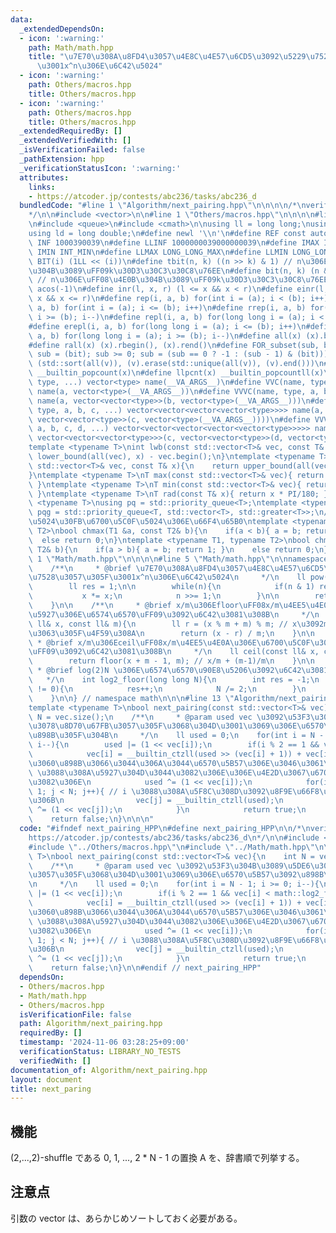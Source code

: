 ```yaml
---
data:
  _extendedDependsOn:
  - icon: ':warning:'
    path: Math/math.hpp
    title: "\u7E70\u308A\u8FD4\u3057\u4E8C\u4E57\u6CD5\u3092\u5229\u7528\u3057\u305F\
      \u3001x^n\u306E\u6C42\u5024"
  - icon: ':warning:'
    path: Others/macros.hpp
    title: Others/macros.hpp
  - icon: ':warning:'
    path: Others/macros.hpp
    title: Others/macros.hpp
  _extendedRequiredBy: []
  _extendedVerifiedWith: []
  _isVerificationFailed: false
  _pathExtension: hpp
  _verificationStatusIcon: ':warning:'
  attributes:
    links:
    - https://atcoder.jp/contests/abc236/tasks/abc236_d
  bundledCode: "#line 1 \"Algorithm/next_pairing.hpp\"\n\n\n\n/*\nverify\n\u30FBhttps://atcoder.jp/contests/abc236/tasks/abc236_d\n\
    */\n\n#include <vector>\n\n#line 1 \"Others/macros.hpp\"\n\n\n\n#line 5 \"Others/macros.hpp\"\
    \n#include <queue>\n#include <cmath>\n\nusing ll = long long;\nusing lll = __int128_t;\n\
    using ld = long double;\n#define newl '\\n'\n#define REF const auto&\n#define\
    \ INF 1000390039\n#define LLINF 1000000039000000039\n#define IMAX INT_MAX\n#define\
    \ IMIN INT_MIN\n#define LLMAX LONG_LONG_MAX\n#define LLMIN LONG_LONG_MIN\n#define\
    \ BIT(i) (1LL << (i))\n#define tbit(n, k) ((n >> k) & 1) // n\u306E\uFF08\u4E0A\
    \u304B\u3089\uFF09k\u30D3\u30C3\u30C8\u76EE\n#define bit(n, k) (n & (1LL << (k)))\
    \ // n\u306E\uFF08\u4E0B\u304B\u3089\uFF09k\u30D3\u30C3\u30C8\u76EE\n#define PI\
    \ acos(-1)\n#define inr(l, x, r) (l <= x && x < r)\n#define einr(l, x, r) (l <=\
    \ x && x <= r)\n#define rep(i, a, b) for(int i = (a); i < (b); i++)\n#define erep(i,\
    \ a, b) for(int i = (a); i <= (b); i++)\n#define rrep(i, a, b) for(int i = (a);\
    \ i >= (b); i--)\n#define repl(i, a, b) for(long long i = (a); i < (b); i++)\n\
    #define erepl(i, a, b) for(long long i = (a); i <= (b); i++)\n#define rrepl(i,\
    \ a, b) for(long long i = (a); i >= (b); i--)\n#define all(x) (x).begin(), (x).end()\n\
    #define rall(x) (x).rbegin(), (x).rend()\n#define FOR_subset(sub, bit) for (ll\
    \ sub = (bit); sub >= 0; sub = (sub == 0 ? -1 : (sub - 1) & (bit)))\n#define UNIQUE(v)\
    \ (std::sort(all(v)), (v).erase(std::unique(all(v)), (v).end()))\n#define pcnt(x)\
    \ __builtin_popcount(x)\n#define llpcnt(x) __builtin_popcountll(x)\n#define VC(name,\
    \ type, ...) vector<type> name(__VA_ARGS__)\n#define VVC(name, type, a, ...) vector<vector<type>>\
    \ name(a, vector<type>(__VA_ARGS__))\n#define VVVC(name, type, a, b, ...) vector<vector<vector<type>>>\
    \ name(a, vector<vector<type>>(b, vector<type>(__VA_ARGS__)))\n#define VVVVC(name,\
    \ type, a, b, c, ...) vector<vector<vector<vector<type>>>> name(a, vector<vector<vector<type>>>(b,\
    \ vector<vector<type>>(c, vector<type>(__VA_ARGS__))))\n#define VVVVVC(name, type,\
    \ a, b, c, d, ...) vector<vector<vector<vector<vector<type>>>>> name(a, vector<vector<vector<vector<type>>>>(b,\
    \ vector<vector<vector<type>>>(c, vector<vector<type>>(d, vector<type>(__VA_ARGS__)))));\n\
    template <typename T>\nint lwb(const std::vector<T>& vec, const T& x){\n    return\
    \ lower_bound(all(vec), x) - vec.begin();\n}\ntemplate <typename T>\nint upb(const\
    \ std::vector<T>& vec, const T& x){\n    return upper_bound(all(vec), x) - vec.begin();\n\
    }\ntemplate <typename T>\nT max(const std::vector<T>& vec){ return *max_element(all(vec));\
    \ }\ntemplate <typename T>\nT min(const std::vector<T>& vec){ return *min_element(all(vec));\
    \ }\ntemplate <typename T>\nT rad(const T& x){ return x * PI/180; }\ntemplate\
    \ <typename T>\nusing pq = std::priority_queue<T>;\ntemplate <typename T>\nusing\
    \ pqg = std::priority_queue<T, std::vector<T>, std::greater<T>>;\n// \u6700\u5927\
    \u5024\u30FB\u6700\u5C0F\u5024\u306E\u66F4\u65B0\ntemplate <typename T1, typename\
    \ T2>\nbool chmax(T1 &a, const T2& b){\n    if(a < b){ a = b; return 1; }\n  \
    \  else return 0;\n}\ntemplate <typename T1, typename T2>\nbool chmin(T1 &a, const\
    \ T2& b){\n    if(a > b){ a = b; return 1; }\n    else return 0;\n}\n\n\n#line\
    \ 1 \"Math/math.hpp\"\n\n\n\n#line 5 \"Math/math.hpp\"\n\nnamespace math {\n\n\
    \    /**\n     * @brief \u7E70\u308A\u8FD4\u3057\u4E8C\u4E57\u6CD5\u3092\u5229\
    \u7528\u3057\u305F\u3001x^n\u306E\u6C42\u5024\n     */\n    ll pow(ll x, ll n){\n\
    \        ll res = 1;\n\n        while(n){\n            if(n & 1) res *= x;\n \
    \           x *= x;\n            n >>= 1;\n        }\n\n        return res;\n\
    \    }\n\n    /**\n     * @brief x/m\u306Efloor\uFF08x/m\u4EE5\u4E0B\u306E\u6700\
    \u5927\u306E\u6574\u6570\uFF09\u3092\u6C42\u3081\u308B\n     */\n    ll floor(const\
    \ ll& x, const ll& m){\n        ll r = (x % m + m) % m; // x\u3092m\u3067\u5272\
    \u3063\u305F\u4F59\u308A\n        return (x - r) / m;\n    }\n\n    /**\n    \
    \ * @brief x/m\u306Eceil\uFF08x/m\u4EE5\u4E0A\u306E\u6700\u5C0F\u306E\u6574\u6570\
    \uFF09\u3092\u6C42\u3081\u308B\n     */\n    ll ceil(const ll& x, const ll& m){\n\
    \        return floor(x + m - 1, m); // x/m + (m-1)/m\n    }\n\n    /**\n    \
    \ * @brief log(2)N \u306E\u6574\u6570\u90E8\u5206\u3092\u6C42\u3081\u308B\n  \
    \   */\n    int log2_floor(long long N){\n        int res = -1;\n        while(N\
    \ != 0){\n            res++;\n            N /= 2;\n        }\n        return res;\n\
    \    }\n\n} // namespace math\n\n\n#line 13 \"Algorithm/next_pairing.hpp\"\n\n\
    template <typename T>\nbool next_pairing(const std::vector<T>& vec){\n    int\
    \ N = vec.size();\n    /**\n     * @param used vec \u3092\u53F3\u304B\u3089\u5DE6\
    \u3078\u8D70\u67FB\u3057\u305F\u3068\u304D\u3001\u3069\u306E\u6570\u5B57\u3092\
    \u898B\u305F\u304B\n     */\n    ll used = 0;\n    for(int i = N - 1; i >= 0;\
    \ i--){\n        used |= (1 << vec[i]);\n        if(i % 2 == 1 && vec[i] < math::log2_floor(used)){\n\
    \            vec[i] = __builtin_ctzll(used >> (vec[i] + 1)) + vec[i] + 1; // \u307E\
    \u3060\u898B\u3066\u3044\u306A\u3044\u6570\u5B57\u306E\u3046\u3061\u3001 vec[i]\
    \ \u3088\u308A\u5927\u304D\u3044\u3082\u306E\u306E\u4E2D\u3067\u6700\u5C0F\u306E\
    \u3082\u306E\n            used ^= (1 << vec[i]);\n            for(int j = i +\
    \ 1; j < N; j++){ // i \u3088\u308A\u5F8C\u308D\u3092\u8F9E\u66F8\u9806\u6700\u5C0F\
    \u306B\n                vec[j] = __builtin_ctzll(used);\n                used\
    \ ^= (1 << vec[j]);\n            }\n            return true;\n        }\n    }\n\
    \    return false;\n}\n\n\n"
  code: "#ifndef next_pairing_HPP\n#define next_pairing_HPP\n\n/*\nverify\n\u30FB\
    https://atcoder.jp/contests/abc236/tasks/abc236_d\n*/\n\n#include <vector>\n\n\
    #include \"../Others/macros.hpp\"\n#include \"../Math/math.hpp\"\n\ntemplate <typename\
    \ T>\nbool next_pairing(const std::vector<T>& vec){\n    int N = vec.size();\n\
    \    /**\n     * @param used vec \u3092\u53F3\u304B\u3089\u5DE6\u3078\u8D70\u67FB\
    \u3057\u305F\u3068\u304D\u3001\u3069\u306E\u6570\u5B57\u3092\u898B\u305F\u304B\
    \n     */\n    ll used = 0;\n    for(int i = N - 1; i >= 0; i--){\n        used\
    \ |= (1 << vec[i]);\n        if(i % 2 == 1 && vec[i] < math::log2_floor(used)){\n\
    \            vec[i] = __builtin_ctzll(used >> (vec[i] + 1)) + vec[i] + 1; // \u307E\
    \u3060\u898B\u3066\u3044\u306A\u3044\u6570\u5B57\u306E\u3046\u3061\u3001 vec[i]\
    \ \u3088\u308A\u5927\u304D\u3044\u3082\u306E\u306E\u4E2D\u3067\u6700\u5C0F\u306E\
    \u3082\u306E\n            used ^= (1 << vec[i]);\n            for(int j = i +\
    \ 1; j < N; j++){ // i \u3088\u308A\u5F8C\u308D\u3092\u8F9E\u66F8\u9806\u6700\u5C0F\
    \u306B\n                vec[j] = __builtin_ctzll(used);\n                used\
    \ ^= (1 << vec[j]);\n            }\n            return true;\n        }\n    }\n\
    \    return false;\n}\n\n#endif // next_pairing_HPP"
  dependsOn:
  - Others/macros.hpp
  - Math/math.hpp
  - Others/macros.hpp
  isVerificationFile: false
  path: Algorithm/next_pairing.hpp
  requiredBy: []
  timestamp: '2024-11-06 03:28:25+09:00'
  verificationStatus: LIBRARY_NO_TESTS
  verifiedWith: []
documentation_of: Algorithm/next_pairing.hpp
layout: document
title: next_paring
---
```


## 機能

(2,...,2)-shuffle である 0, 1, ..., 2 * N - 1 の置換 A を、辞書順で列挙する。

## 注意点

引数の vector は、あらかじめソートしておく必要がある。